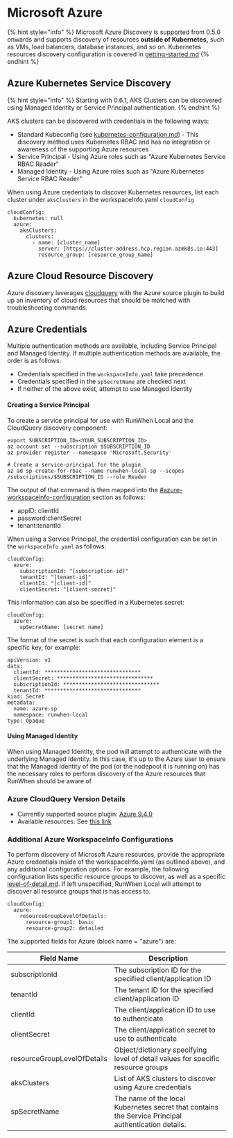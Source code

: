 # Microsoft Azure

{% hint style="info" %}
Microsoft Azure Discovery is supported from 0.5.0 onwards and supports discovery of resources **outside of Kubernetes,** such as VMs, load balancers, database instances, and so on. Kubernetes resources discovery configuration is covered in [getting-started.md](../user-guide/getting-started.md "mention")
{% endhint %}

## Azure Kubernetes Service Discovery

{% hint style="info" %}
Starting with 0.6.1, AKS Clusters can be discovered using Managed Identity or Service Principal authentication.&#x20;
{% endhint %}

AKS clusters can be discovered with credentials in the following ways:&#x20;

* Standard Kubeconfig (see [kubernetes-configuration.md](kubernetes-configuration.md "mention")) - This discovery method uses Kubernetes RBAC and has no integration or awareness of the supporting Azure resources
* Service Principal - Using Azure roles such as "Azure Kubernetes Service RBAC Reader"
* Managed Identity - Using Azure roles such as "Azure Kubernetes Service RBAC Reader"

When using Azure credentials to discover Kubernetes resources, list each cluster under `aksClusters` in the workspaceInfo.yaml `cloudConfig`

```
cloudConfig:
  kubernetes: null
  azure: 
    aksClusters:
      clusters:
        - name: [cluster_name]
          server: [https://cluster-address.hcp.region.azmk8s.io:443]
          resource_group: [resource_group_name]
```

## Azure Cloud Resource Discovery

Azure discovery leverages [cloudquery](https://github.com/cloudquery/cloudquery) with the Azure source plugin to build up an inventory of cloud resources that should be matched with troubleshooting commands. &#x20;

## Azure Credentials

Multiple authentication methods are available, including Service Principal and Managed Identity. If multiple authentication methods are available, the order is as follows:&#x20;

* Credentials specified in the `workspaceInfo.yaml` take precedence
* Credentials specified in the `spSecretName` are checked next
* If neither of the above exist, attempt to use Managed Identity &#x20;

#### Creating a Service Principal&#x20;

To create a service principal for use with RunWhen Local and the CloudQuery discovery component:&#x20;

```
export SUBSCRIPTION_ID=<YOUR_SUBSCRIPTION_ID>
az account set --subscription $SUBSCRIPTION_ID
az provider register --namespace 'Microsoft.Security'

# Create a service-principal for the plugin
az ad sp create-for-rbac --name runwhen-local-sp --scopes /subscriptions/$SUBSCRIPTION_ID --role Reader
```

The output of that command is then mapped into the [#azure-workspaceinfo-configuration](microsoft-azure.md#azure-workspaceinfo-configuration "mention") section as follows:&#x20;

* appID: clientId
* password:clientSecret
* tenant:tenantId

When using a Service Principal, the credential configuration can be set in the `workspaceInfo.yaml` as follows:&#x20;

```
cloudConfig:
  azure:
    subscriptionId: "[subscription-id]"
    tenantId: "[tenant-id]"
    clientId: "[client-id]"
    clientSecret: "[client-secret]"
```

This information can also be specified in a Kubernetes secret:&#x20;

```
cloudConfig:
  azure:
    spSecretName: [secret name]
```

The format of the secret is such that each configuration element is a specific key, for example:&#x20;

```
apiVersion: v1
data:
  clientId: *******************************
  clientSecret: *******************************
  subscriptionId: *******************************
  tenantId: *******************************
kind: Secret
metadata:
  name: azure-sp
  namespace: runwhen-local
type: Opaque
```



#### Using Managed Identity

When using Managed Identity, the pod will attempt to authenticate with the underlying Managed Identity. In this case, it's up to the Azure user to ensure that the Managed Identity of the pod (or the nodepool it is running on) has the necessary roles to perform discovery of the Azure resources that RunWhen should be aware of.&#x20;

### Azure CloudQuery Version Details

* Currently supported source plugin: [Azure 9.4.0](https://hub.cloudquery.io/plugins/source/cloudquery/azure/v9.4.0/docs?search=azure)
* Available resources: See [this link](https://hub.cloudquery.io/plugins/source/cloudquery/azure/v9.4.0/tables?search=azure)

### Additional Azure WorkspaceInfo Configurations

To perform discovery of Microsoft Azure resources, provide the appropriate Azure credentials inside of the workspaceInfo.yaml (as outlined above), and any additional configuration options. For example, the following configuration lists specific resource groups to discover, as well as a specific [level-of-detail.md](../configuration/level-of-detail.md "mention"). If left unspecified, RunWhen Local will attempt to discover all resource groups that is has access to.&#x20;

```
cloudConfig:
  azure:
    resourceGroupLevelOfDetails:
      resource-group1: basic
      resource-group2: detailed
```

The supported fields for Azure (block name = "azure") are:

| Field Name                  | Description                                                                                          |
| --------------------------- | ---------------------------------------------------------------------------------------------------- |
| subscriptionId              | The subscription ID for the specified client/application ID                                          |
| tenantId                    | The tenant ID for the specified client/application ID                                                |
| clientId                    | The client/application ID to use to authenticate                                                     |
| clientSecret                | The client/application secret to use to authenticate                                                 |
| resourceGroupLevelOfDetails | Object/dictionary specifying level of detail values for specific resource groups                     |
| aksClusters                 | List of AKS clusters to discover using Azure credentials                                             |
| spSecretName                | The name of the local Kubernetes secret that contains the Service Principal authentication details.  |



